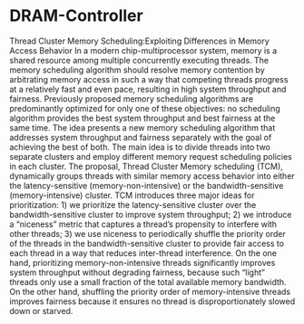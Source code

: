 # DRAM-Controller

Thread Cluster Memory Scheduling:Exploiting Differences in Memory Access Behavior
In a modern chip-multiprocessor system, memory is a shared resource among multiple concurrently executing threads. The memory scheduling algorithm should resolve memory contention by arbitrating memory access in such a way that competing threads progress at a relatively fast and even pace, resulting in high system throughput and fairness. Previously proposed memory scheduling algorithms are predominantly optimized for only one of these objectives: no scheduling algorithm provides the best system throughput and best fairness at the same time.
The idea presents a new memory scheduling algorithm that addresses system throughput and fairness separately with the goal of achieving the best of both. The main idea is to divide threads into two separate clusters and employ different memory request scheduling policies in each cluster. The proposal, Thread Cluster Memory scheduling (TCM), dynamically groups threads with similar memory access behavior into either the latency-sensitive (memory-non-intensive) or the bandwidth-sensitive (memory-intensive) cluster. TCM introduces three major ideas for prioritization: 1) we prioritize the latency-sensitive cluster over the bandwidth-sensitive cluster to improve system throughput; 2) we introduce a “niceness” metric that captures a thread’s propensity to interfere with other threads; 3) we use niceness to periodically shuffle the priority order of the threads in the bandwidth-sensitive cluster to provide fair access to each thread in a way that reduces inter-thread interference. On the one hand, prioritizing memory-non-intensive threads significantly improves system throughput without degrading fairness, because such “light” threads only use a small fraction of the total available memory bandwidth. On the other hand, shuffling the priority order of memory-intensive threads improves fairness because it ensures no thread is disproportionately slowed down or starved.
